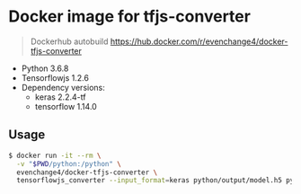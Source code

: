 # Docker image for tfjs-converter

> Dockerhub autobuild https://hub.docker.com/r/evenchange4/docker-tfjs-converter

- Python 3.6.8
- Tensorflowjs 1.2.6
- Dependency versions:
  - keras 2.2.4-tf
  - tensorflow 1.14.0

## Usage

```bash
$ docker run -it --rm \
  -v "$PWD/python:/python" \
  evenchange4/docker-tfjs-converter \
  tensorflowjs_converter --input_format=keras python/output/model.h5 python/output/model-tfjs
```
